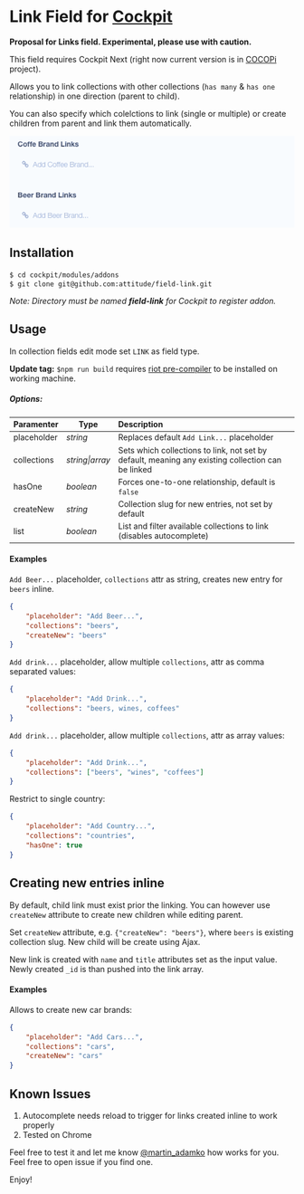 # Link Field for [Cockpit](https://github.com/aheinze/cockpit/tree/next)

**Proposal for Links field. Experimental, please use with caution.**

This field requires Cockpit Next (right now current version is in [COCOPi](https://github.com/COCOPi/cocopi-kickstart) project).

Allows you to link collections with other collections (`has many` & `has one` relationship) in one direction (parent to child).

You can also specify which colelctions to link (single or multiple) or create children from parent and link them automatically.

![Preview](preview.gif)

## Installation

```
$ cd cockpit/modules/addons
$ git clone git@github.com:attitude/field-link.git
```

_Note: Directory must be named **field-link** for Cockpit to register addon._

## Usage

In collection fields edit mode set `LINK` as field type.

**Update tag:** `$npm run build` requires [riot pre-compiler](http://riotjs.com/guide/compiler/#pre-compilation) to be installed on working machine.

##### Options:

| Paramenter  | Type            | Description
|:------------|-----------------|:---------------------------------------------
| placeholder | *string*        | Replaces default `Add Link...` placeholder
| collections | *string\|array* | Sets which collections to link, not set by default, meaning any existing collection can be linked
| hasOne      | *boolean*       | Forces one-to-one relationship, default is `false`
| createNew   | *string*        | Collection slug for new entries, not set by default
| list        | *boolean*       | List and filter available collections to link (disables autocomplete)

#### Examples

`Add Beer...` placeholder, `collections` attr as string, creates new entry for `beers` inline.

```json
{
    "placeholder": "Add Beer...",
    "collections": "beers",
    "createNew": "beers"
}
```

`Add drink...` placeholder, allow multiple `collections`, attr as comma separated values:

```json
{
    "placeholder": "Add Drink...",
    "collections": "beers, wines, coffees"
}
```

`Add drink...` placeholder, allow multiple `collections`, attr as array values:

```json
{
    "placeholder": "Add Drink...",
    "collections": ["beers", "wines", "coffees"]
}
```

Restrict to single country:

```json
{
    "placeholder": "Add Country...",
    "collections": "countries",
    "hasOne": true
}
```


## Creating new entries inline

By default, child link must exist prior the linking. You can however use `createNew` attribute to create new children while editing parent.

Set `createNew` attribute, e.g. `{"createNew": "beers"}`, where `beers` is existing collection slug. New child will be create using Ajax.

New link is created with `name` and `title` attributes set as the input value. Newly created `_id` is than pushed into the link array.

#### Examples

Allows to create new car brands:

```json
{
    "placeholder": "Add Cars...",
    "collections": "cars",
    "createNew": "cars"
}
```

## Known Issues

1. Autocomplete needs reload to trigger for links created inline to work properly
1. Tested on Chrome

Feel free to test it and let me know [@martin_adamko](https://twitter.com/martin_adamko) how works for you. Feel free to open issue if you find one.

Enjoy!
